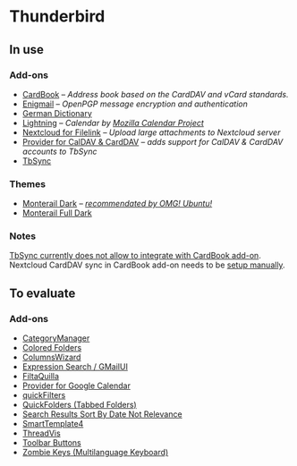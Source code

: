 # Thunderbird

## In use

### Add-ons

* [CardBook](https://addons.thunderbird.net/addon/cardbook/) – *Address book based on the CardDAV and vCard standards.*
* [Enigmail](https://addons.thunderbird.net/en-US/thunderbird/addon/enigmail/) – *OpenPGP message encryption and authentication*
* [German Dictionary](https://addons.thunderbird.net/addon/german-dictionary/)
* [Lightning](https://addons.thunderbird.net/addon/lightning/) – *Calendar by [Mozilla Calendar Project](https://www.thunderbird.net/en-US/calendar/)*
* [Nextcloud for Filelink](https://addons.thunderbird.net/addon/nextcloud-filelink/) – *Upload large attachments to Nextcloud server*
* [Provider for CalDAV & CardDAV](https://addons.thunderbird.net/en-US/thunderbird/addon/dav-4-tbsync/) – *adds support for CalDAV & CardDAV accounts to TbSync*
* [TbSync](https://addons.thunderbird.net/en-US/thunderbird/addon/tbsync/)

### Themes

* [Monterail Dark](https://addons.thunderbird.net/en-US/thunderbird/addon/monterail-dark/) – [*recommendated by OMG! Ubuntu!*](https://www.omgubuntu.co.uk/2018/08/monterail-thunderbird-theme-add-ons)
* [Monterail Full Dark](https://addons.thunderbird.net/en-US/thunderbird/addon/monterail-fulldark/)

### Notes

[TbSync currently does not allow to integrate with CardBook add-on](https://github.com/jobisoft/TbSync/issues/105). Nextcloud CardDAV sync in CardBook add-on needs to be [setup manually](https://docs.nextcloud.com/server/12/user_manual/pim/sync_thunderbird.html).

## To evaluate

### Add-ons

* [CategoryManager](https://addons.thunderbird.net/en-US/thunderbird/addon/categorymanager/)
* [Colored Folders](https://addons.thunderbird.net/en-US/thunderbird/addon/colored-folders/)
* [ColumnsWizard](https://addons.thunderbird.net/en-US/thunderbird/addon/columnswizard/)
* [Expression Search / GMailUI](https://addons.thunderbird.net/addon/gmailui/)
* [FiltaQuilla](https://addons.thunderbird.net/en-US/thunderbird/addon/filtaquilla/)
* [Provider for Google Calendar](https://addons.thunderbird.net/addon/provider-for-google-calendar/)
* [quickFilters](https://addons.thunderbird.net/en-US/thunderbird/addon/quickfilters/)
* [QuickFolders (Tabbed Folders)](https://addons.thunderbird.net/en-US/thunderbird/addon/quickfolders-tabbed-folders/)
* [Search Results Sort By Date Not Relevance](https://addons.thunderbird.net/en-US/thunderbird/addon/srsbdnr/)
* [SmartTemplate4](https://addons.thunderbird.net/en-US/thunderbird/addon/smarttemplate4/)
* [ThreadVis](https://addons.thunderbird.net/addon/threadvis/)
* [Toolbar Buttons](https://addons.thunderbird.net/en-US/thunderbird/addon/toolbar-buttons/)
* [Zombie Keys (Multilanguage Keyboard)](https://addons.thunderbird.net/en-US/thunderbird/addon/zombie-keys/)

